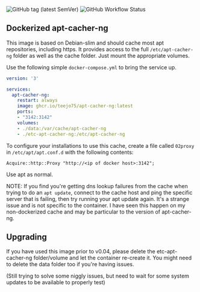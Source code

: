 ![GitHub tag (latest SemVer)](https://img.shields.io/github/v/tag/teejo75/docker-apt-cacher-ng?sort=semver)
![GitHub Workflow Status](https://img.shields.io/github/actions/workflow/status/teejo75/docker-apt-cacher-ng/docker-publish.yml)

## Dockerized apt-cacher-ng

This image is based on Debian-slim and should cache most apt repositories, including https. It provides 
access to the full `/etc/apt-cacher-ng` folder as well as the cache folder. Just mount the appropriate volumes.


Use the following simple `docker-compose.yml` to bring the service up.
```yaml
version: '3'

services:
  apt-cacher-ng:
    restart: always
    image: ghcr.io/teejo75/apt-cacher-ng:latest
    ports:
    - "3142:3142"
    volumes:
    - ./data:/var/cache/apt-cacher-ng
    - ./etc-apt-cacher-ng:/etc/apt-cacher-ng
```

To configure your installations to use this cache, create a file called `02proxy` in `/etc/apt/apt.conf.d` with the following contents:

`Acquire::http::Proxy "http://<ip of docker host>:3142";`

Use apt as normal.

NOTE: If you find you're getting dns lookup failures from the cache when trying to do an `apt update`, connect to the cache host and ping the specific server that is failing, then try running your apt update again.
It's a strange issue and is not specific to the container. I have seen this happen on my non-dockerized cache and may be particular to the version of apt-cacher-ng.

## Upgrading
If you have used this image prior to v0.04, please delete the etc-apt-cacher-ng folder/volume and let the container re-create it. You might need to delete the data folder too if you're having issues.

(Still trying to solve some niggly issues, but need to wait for some system updates to be available to properly test)
